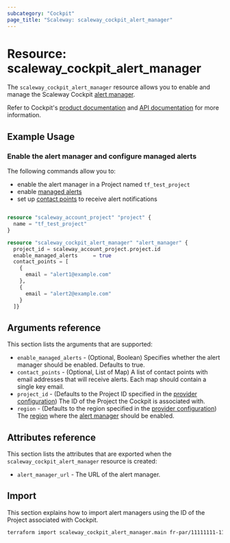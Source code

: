 ```yaml
---
subcategory: "Cockpit"
page_title: "Scaleway: scaleway_cockpit_alert_manager"
---
```


# Resource: scaleway_cockpit_alert_manager

The `scaleway_cockpit_alert_manager` resource allows you to enable and manage the Scaleway Cockpit [alert manager](https://www.scaleway.com/en/docs/observability/cockpit/concepts/#alert-manager).

Refer to Cockpit's [product documentation](https://www.scaleway.com/en/docs/observability/cockpit/concepts/) and [API documentation](https://www.scaleway.com/en/developers/api/cockpit/regional-api) for more information.


## Example Usage

### Enable the alert manager and configure managed alerts

The following commands allow you to:

- enable the alert manager in a Project named `tf_test_project`
- enable [managed alerts](https://www.scaleway.com/en/docs/observability/cockpit/concepts/#managed-alerts)
- set up [contact points](https://www.scaleway.com/en/docs/observability/cockpit/concepts/#contact-points) to receive alert notifications

```terraform

resource "scaleway_account_project" "project" {
  name = "tf_test_project"
}

resource "scaleway_cockpit_alert_manager" "alert_manager" {
  project_id = scaleway_account_project.project.id
  enable_managed_alerts     = true
  contact_points = [
    {
      email = "alert1@example.com"
    },
    {
      email = "alert2@example.com"
    }
  ]}
```


## Arguments reference

This section lists the arguments that are supported:

- `enable_managed_alerts` - (Optional, Boolean) Specifies whether the alert manager should be enabled. Defaults to true.
- `contact_points` - (Optional, List of Map) A list of contact points with email addresses that will receive alerts. Each map should contain a single key email.
- `project_id` - (Defaults to the Project ID specified in the [provider configuration](../index.md#project_id)) The ID of the Project the Cockpit is associated with.
- `region` - (Defaults to the region specified in the [provider configuration](../index.md#arguments-reference)) The [region](../guides/regions_and_zones.md#regions) where the [alert manager](https://www.scaleway.com/en/docs/observability/cockpit/concepts/#alert-manager) should be enabled.

## Attributes reference

This section lists the attributes that are exported when the `scaleway_cockpit_alert_manager` resource is created:

- `alert_manager_url` - The URL of the alert manager.


## Import

This section explains how to import alert managers using the ID of the Project associated with Cockpit.

```bash
terraform import scaleway_cockpit_alert_manager.main fr-par/11111111-1111-1111-1111-111111111111
```
